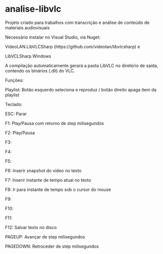 # analise-libvlc
Projeto criado para trabalhos com transcrição e análise de conteúdo de materiais audiovisuais
<p>Necessário instalar no Visual Studio, via Nuget: </p>
<p>VideoLAN.LibVLCSharp (https://github.com/videolan/libvlcsharp) e </p>
<p>LibVCLSharp.Windows </p>
<p><p>
A compilação automaticamente gerará a pasta LibVLC no diretório de saída, contendo os binários (.dll) do VLC.
<p>Funções:</p>
Playlist: Botão esquerdo seleciona e reproduz / botão direito apaga item da playlist
<p>Teclado: </p>
<p>ESC: Parar </p>
<p>F1: Play/Pausa com retorno de step milisegundos </p>
<p>F2: Play/Pausa </p>
<p>F3:  </p>
<p>F4:  </p>
<p>F5:  </p>
<p>F6: Inserir snapshot do vídeo no texto </p>
<p>F7: Inserir instante de tempo atual no texto </p>
<p>F8: Ir para instante de tempo sob o cursor do mouse </p>
<p>F9:  </p>
<p>F10: </p>
<p>F11: </p>
<p>F12: Salvar texto no disco </p>
<p>PAGEUP: Avançar de step milisegundos </p>
<p>PAGEDOWN: Retroceder de step milisegundos </p>
